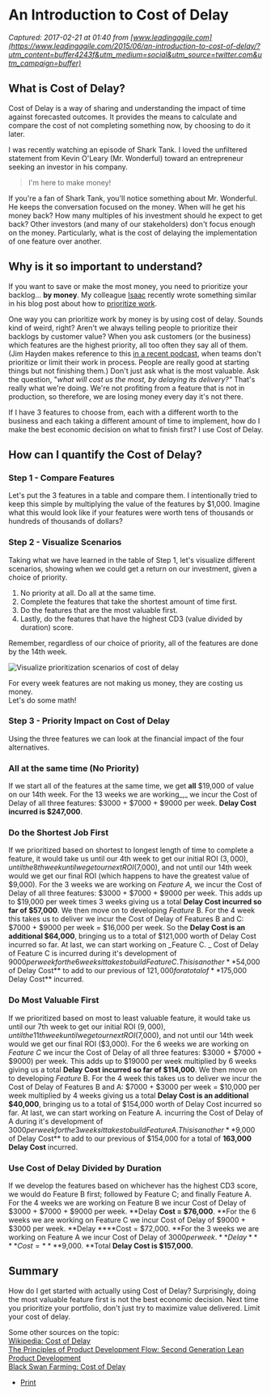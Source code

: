 # An Introduction to Cost of Delay

_Captured: 2017-02-21 at 01:40 from [www.leadingagile.com](https://www.leadingagile.com/2015/06/an-introduction-to-cost-of-delay/?utm_content=buffer4243f&utm_medium=social&utm_source=twitter.com&utm_campaign=buffer)_

## What is Cost of Delay?

Cost of Delay is a way of sharing and understanding the impact of time against forecasted outcomes. It provides the means to calculate and compare the cost of not completing something now, by choosing to do it later.

I was recently watching an episode of Shark Tank. I loved the unfiltered statement from Kevin O'Leary (Mr. Wonderful) toward an entrepreneur seeking an investor in his company.

> I'm here to make money!

If you're a fan of Shark Tank, you'll notice something about Mr. Wonderful. He keeps the conversation focused on the money. When will he get his money back? How many multiples of his investment should he expect to get back? Other investors (and many of our stakeholders) don't focus enough on the money. Particularly, what is the cost of delaying the implementation of one feature over another.

## Why is it so important to understand?

If you want to save or make the most money, you need to prioritize your backlog… **by money**. My colleague [Isaac](http://leadingagile.wpengine.com/guides/isaac-hogue/) recently wrote something similar in his blog post about how to [prioritize work](http://leadingagile.wpengine.com/2015/01/prioritize-work/).

One way you can prioritize work by money is by using cost of delay. Sounds kind of weird, right? Aren't we always telling people to prioritize their backlogs by customer value? When you ask customers (or the business) which features are the highest priority, all too often they say all of them. (Jim Hayden makes reference to this [in a recent podcast](http://leadingagile.wpengine.com/podcast/tracking-team-stability/), when teams don't prioritize or limit their work in process. People are really good at starting things but not finishing them.) Don't just ask what is the most valuable. Ask the question, "_what will cost us the most, by delaying its delivery?"_ That's really what we're doing. We're not profiting from a feature that is not in production, so therefore, we are losing money every day it's not there.

If I have 3 features to choose from, each with a different worth to the business and each taking a different amount of time to implement, how do I make the best economic decision on what to finish first? I use Cost of Delay.

## How can I quantify the Cost of Delay?

### Step 1 - Compare Features

Let's put the 3 features in a table and compare them. I intentionally tried to keep this simple by multiplying the value of the features by $1,000. Imagine what this would look like if your features were worth tens of thousands or hundreds of thousands of dollars?

### Step 2 - Visualize Scenarios

Taking what we have learned in the table of Step 1, let's visualize different scenarios, showing when we could get a return on our investment, given a choice of priority.

  1. No priority at all. Do all at the same time.
  2. Complete the features that take the shortest amount of time first.
  3. Do the features that are the most valuable first.
  4. Lastly, do the features that have the highest CD3 (value divided by duration) score.

Remember, regardless of our choice of priority, all of the features are done by the 14th week.

![Visualize prioritization scenarios of cost of delay](https://www.leadingagile.com/wp-content/uploads/2015/06/Screenshot-2015-06-10-10.48.36-e1433947896707.png)

For every week features are not making us money, they are costing us money.  
Let's do some math!

### Step 3 - Priority Impact on Cost of Delay

Using the three features we can look at the financial impact of the four alternatives.

### All at the same time (No Priority)

If we start all of the features at the same time, we get **all** $19,000 of value on our 14th week. For the 13 weeks we are working_,_ we incur the Cost of Delay of all three features: $3000 + $7000 + $9000 per week. **Delay Cost incurred is $247,000**.

### Do the Shortest Job First

If we prioritized based on shortest to longest length of time to complete a feature, it would take us until our 4th week to get our initial ROI ($3,000), until the 8th week until we get our next ROI ($7,000), and not until our 14th week would we get our final ROI (which happens to have the greatest value of $9,000). For the 3 weeks we are working on _Feature A,_ we incur the Cost of Delay of all three features: $3000 + $7000 + $9000 per week. This adds up to $19,000 per week times 3 weeks giving us a total **Delay Cost incurred so far of $57,000**. We then move on to developing _Feature_ B. For the 4 week this takes us to deliver we incur the Cost of Delay of Features B and C: $7000 + $9000 per week = $16,000 per week. So the **Delay Cost is an additional $64,000**, bringing us to a total of $121,000 worth of Delay Cost incurred so far. At last, we can start working on _Feature C. _ Cost of Delay of Feature C is incurred during it's development of $9000 per week for the 6 weeks it takes to build Feature C. This is another **$54,000 of Delay Cost** to add to our previous of $121,000 for a total of **$175,000 Delay Cost** incurred.

### Do Most Valuable First

If we prioritized based on most to least valuable feature, it would take us until our 7th week to get our initial ROI ($9,000), until the 11th week until we get our next ROI ($7,000), and not until our 14th week would we get our final ROI ($3,000). For the 6 weeks we are working on _Feature C_ we incur the Cost of Delay of all three features: $3000 + $7000 + $9000) per week. This adds up to $19000 per week multiplied by 6 weeks giving us a total **Delay Cost incurred so far of $114,000**. We then move on to developing _Feature_ B. For the 4 week this takes us to deliver we incur the Cost of Delay of Features B and A: $7000 + $3000 per week = $10,000 per week multiplied by 4 weeks giving us a total **Delay Cost is an additional $40,000**, bringing us to a total of $154,000 worth of Delay Cost incurred so far. At last, we can start working on Feature A. incurring the Cost of Delay of A during it's development of $3000 per week for the 3 weeks it takes to build Feature A. This is another **$9,000 of Delay Cost** to add to our previous of $154,000 for a total of **163,000 Delay Cost** incurred.

### Use Cost of Delay Divided by Duration

If we develop the features based on whichever has the highest CD3 score, we would do Feature B first; followed by Feature C; and finally Feature A. For the 4 weeks we are working on Feature B we incur Cost of Delay of $3000 + $7000 + $9000 per week. **Delay ****Cost = $76,000****. **For the 6 weeks we are working on Feature C we incur Cost of Delay of $9000 + $3000 per week. **Delay ****Cost = $72,000. **For the 3 weeks we are working on Feature A we incur Cost of Delay of $3000 per week. **Delay ****Cost = ****$9,000. **Total **Delay Cost is $157,000.**

## Summary

How do I get started with actually using Cost of Delay? Surprisingly, doing the most valuable feature first is not the best economic decision. Next time you prioritize your portfolio, don't just try to maximize value delivered. Limit your cost of delay.

Some other sources on the topic:  
[Wikipedia: Cost of Delay](https://en.wikipedia.org/wiki/Cost_of_delay)  
[The Principles of Product Development Flow: Second Generation Lean Product Development](https://www.amazon.com/Principles-Product-Development-Flow-Generation/dp/1935401009)  
[Black Swan Farming: Cost of Delay](http://blackswanfarming.com/cost-of-delay/)

  * [Print](https://www.leadingagile.com/2015/06/an-introduction-to-cost-of-delay/?utm_content=buffer4243f&utm_medium=social&utm_source=twitter.com&utm_campaign=buffer)
